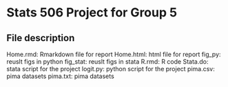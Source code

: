 # Stats 506 Project for Group 5

## File description

Home.rmd: Rmarkdown file for report
Home.html: html file for report
fig_py: reuslt figs in python 
fig_stat: reuslt figs in stata
R.rmd: R code
Stata.do: stata script for the project
logit.py: python script for the project
pima.csv: pima datasets
pima.txt: pima datasets
